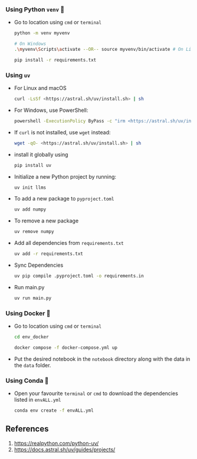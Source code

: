 ### Using Python `venv` 🐍

- Go to location using `cmd` or `terminal`

  ```bash
  python -m venv myvenv
  ```

  ```sh
  # On Windows
  .\myvenv\Scripts\activate --OR-- source myvenv/bin/activate # On Linux or Mac
  ```

  ```sh
  pip install -r requirements.txt
  ```

### Using `uv`

- For Linux and macOS

  ```sh
  curl -LsSf <https://astral.sh/uv/install.sh> | sh
  ```

- For Windows, use PowerShell:

  ```sh
  powershell -ExecutionPolicy ByPass -c "irm <https://astral.sh/uv/install.ps1> | iex"
  ```

- If `curl` is not installed, use `wget` instead:

  ```sh
  wget -qO- <https://astral.sh/uv/install.sh> | sh
  ```

- install it globally using

  ```sh
  pip install uv
  ```

- Initialize a new Python project by running:

  ```sh
  uv init llms
  ```

- To add a new package to `pyproject.toml`  

  ```sh
  uv add numpy
  ```

- To remove a new package

  ```sh
  uv remove numpy
  ```

- Add all dependencies from `requirements.txt`

    ```sh
    uv add -r requirements.txt
    ```

- Sync Dependencies

    ```sh
    uv pip compile .pyproject.toml -o requirements.in
    ```

- Run main.py

    ```sh
    uv run main.py
    ```

### Using Docker 🐳

- Go to location using `cmd` or `terminal`

  ```sh
  cd env_docker
  ```

  ```sh
  docker compose -f docker-compose.yml up
  ```

- Put the desired notebook in the `notebook` directory along with the data in the `data` folder.

### Using Conda 🧶

- Open your favourite `terminal` or `cmd` to download the dependencies listed in `envALL.yml`

  ```sh
  conda env create -f envALL.yml
  ```

## References

1. <https://realpython.com/python-uv/>
2. <https://docs.astral.sh/uv/guides/projects/>
